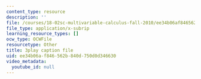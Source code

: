 ```yaml
---
content_type: resource
description: ''
file: /courses/18-02sc-multivariable-calculus-fall-2010/ee34b06af846562b840d750d0d346630_AYixF5nY3Vc.vtt
file_type: application/x-subrip
learning_resource_types: []
ocw_type: OCWFile
resourcetype: Other
title: 3play caption file
uid: ee34b06a-f846-562b-840d-750d0d346630
video_metadata:
  youtube_id: null
---
```

